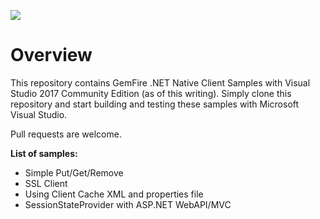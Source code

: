 [<img src="https://geode.apache.org/img/Apache_Geode_logo.png" align="center"/>](http://geode.apache.org)

# Overview
This repository contains GemFire .NET Native Client Samples with Visual Studio 2017 Community Edition (as of this writing).
Simply clone this repository and start building and testing these samples with Microsoft Visual Studio. 

Pull requests are welcome.

**List of samples:**
- Simple Put/Get/Remove
- SSL Client
- Using Client Cache XML and properties file
- SessionStateProvider with ASP.NET WebAPI/MVC
